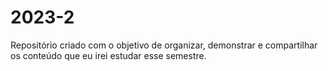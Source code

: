# 2023-2
Repositório criado com o objetivo de organizar, demonstrar e compartilhar os conteúdo que eu irei estudar esse semestre.
